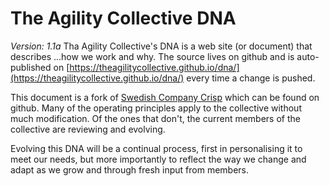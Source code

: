 ---
---
# The Agility Collective DNA

*Version: 1.1a*
Tha Agility Collective's DNA is a web site (or document) that describes ...how we work and why. The source lives on github and is auto-published on [https://theagilitycollective.github.io/dna/](https://theagilitycollective.github.io/dna/) every time a change is pushed.


This document is a fork of [Swedish Company Crisp](http://DNA.crisp.se) which can be found on github. Many of the operating principles apply to the collective without much modification. Of the ones that don't, the current members of the collective are reviewing and evolving.

Evolving this DNA will be a continual process, first in personalising it to meet our needs, but more importantly to reflect the way we change and adapt as we grow and through fresh input from members.

